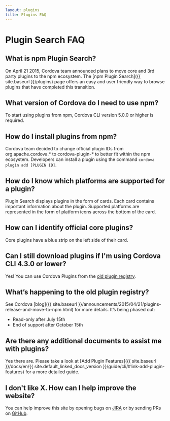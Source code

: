 ```yaml
---
layout: plugins
title: Plugins FAQ
---
```


# Plugin Search FAQ

## What is npm Plugin Search?

On April 21 2015, Cordova team announced plans to move core and 3rd party plugins to the npm ecosystem. The [npm Plugin Search]({{ site.baseurl }}/plugins) page offers an easy and user friendly way to browse plugins that have completed this transition.

## What version of Cordova do I need to use npm?

To start using plugins from npm, Cordova CLI version 5.0.0 or higher is required.

## How do I install plugins from npm?

Cordova team decided to change official plugin IDs from org.apache.cordova.* to cordova-plugin-* to better fit within the npm ecosystem. Developers can install a plugin using the command `cordova plugin add [PLUGIN ID]`.

## How do I know which platforms are supported for a plugin?

Plugin Search displays plugins in the form of cards. Each card contains important information about the plugin. Supported platforms are represented in the form of platform icons across the bottom of the card.

## How can I identify official core plugins?

Core plugins have a blue strip on the left side of their card.

## Can I still download plugins if I'm using Cordova CLI 4.3.0 or lower?

Yes! You can use Cordova Plugins from the [old plugin registry][old_reg].

## What’s happening to the old plugin registry?

See Cordova [blog]({{ site.baseurl }}/announcements/2015/04/21/plugins-release-and-move-to-npm.html) for more details. It’s being phased out:

* Read-only after July 15th
* End of support after October 15th

## Are there any additional documents to assist me with plugins?

Yes there are. Please take a look at [Add Plugin Features]({{ site.baseurl }}/docs/en/{{ site.default_linked_docs_version }}/guide/cli/#link-add-plugin-features) for a more detailed guide.

## I don't like X. How can I help improve the website?

You can help improve this site by opening bugs on [JIRA](https://issues.apache.org/jira/issues/?jql=project%20%3D%20CB%20AND%20status%20%3D%20Open%20AND%20component%20%3D%20%22Registry%20Web%22) or by sending PRs on [GitHub](https://github.com/apache/cordova-docs/).

[old_reg]: http://50.17.177.14/
